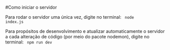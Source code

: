 #Como iniciar o servidor

Para rodar o servidor uma única vez, digite no terminal:
<code>
node index.js
</code>

Para propósitos de desenvolvimento e atualizar automaticamente o servidor a cada alteração de código (por meio do pacote nodemon), digite no terminal:
<code>
npm run dev
</code>

